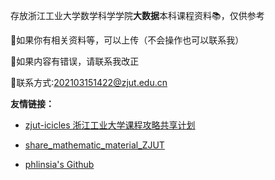 存放浙江工业大学数学科学学院**大数据**本科课程资料📚，仅供参考

📢如果你有相关资料等，可以上传（不会操作也可以联系我）

📢如果内容有错误，请联系我改正

📮联系方式:202103151422@zjut.edu.cn

**友情链接：**
- [zjut-icicles 浙江工业大学课程攻略共享计划](https://github.com/zjutjh/zjut-icicles)

- [share_mathematic_material_ZJUT](https://github.com/01tu01/share_mathematic_material_ZJUT)

- [phlinsia's Github](https://github.com/phlinsia)
